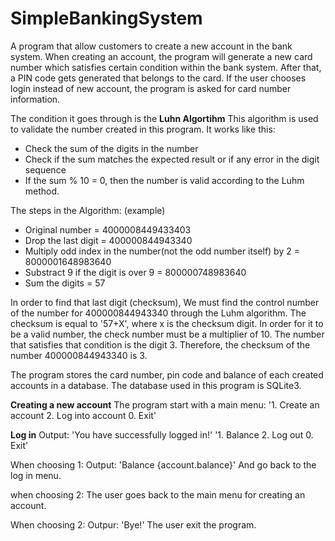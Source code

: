 # SimpleBankingSystem
A program that allow customers to create a new account in the bank system. When creating an account, the program will generate a new card number which satisfies certain condition within the bank system. After that, a PIN  code gets generated that belongs to the card. If the user chooses login instead of new account, the program is asked for card number information.

The condition it goes through is the **Luhn Algortihm**
This algorithm is used to validate the number created in this program.
It works like this:
- Check the sum of the digits in the number
- Check if the sum matches the expected result or if any error in the digit sequence
- If the sum % 10 = 0, then the number is valid according to the Luhm method.

The steps in the Algorithm: (example)
- Original number = 4000008449433403
- Drop the last digit = 400000844943340
- Multiply odd index in the number(not the odd number itself) by 2 = 8000001648983640
- Substract 9 if the digit is over 9 = 800000748983640
- Sum the digits = 57

In order to find that last digit (checksum), We must find the control number of the number for 400000844943340 through the Luhm algorithm.
The checksum is equal to '57+X', where x is the checksum digit. In order for it to be a valid number, the check number must be a multiplier of 10.
The number that satisfies that condition is the digit 3. Therefore, the checksum of the number 400000844943340 is 3.

The program stores the card number, pin code and balance of each created accounts in a database. The database used in this program is SQLite3.

**Creating a new account**
The program start with a main menu: 
'1. Create an account
2. Log into account
0. Exit'

**Log in**
Output: 'You have successfully logged in!'
'1. Balance
2. Log out
0. Exit'

When choosing 1: 
Output: 'Balance {account.balance}'
And go back to the log in menu.

when choosing 2:
The user goes back to the main menu for creating an account.

When choosing 2:
Outpur: 'Bye!'
The user exit the program.

